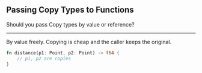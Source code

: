 ## Passing Copy Types to Functions

Should you pass Copy types by value or reference?

---

By value freely. Copying is cheap and the caller keeps the original.

```rust
fn distance(p1: Point, p2: Point) -> f64 {
    // p1, p2 are copies
}
```

